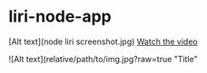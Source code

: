 # liri-node-app
[Alt text](node liri screenshot.jpg)
[Watch the video](https://drive.google.com/file/d/1-5aznZlZloVpOjms0tw2v5DwYkBCtTZB/view)


![Alt text](relative/path/to/img.jpg?raw=true "Title"
